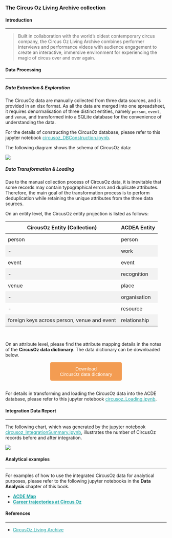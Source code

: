 ### The Circus Oz Living Archive collection

#### Introduction
---
> Built in collaboration with the world’s oldest contemporary circus company, the Circus Oz Living Archive combines performer interviews and performance videos with audience engagement to create an interactive, immersive environment for experiencing the magic of circus over and over again.

#### Data Processing
---
##### Data Extraction & Exploration

The CircusOz data are manually collected from three data sources, and is provided in an xlsx format. As all the data are merged into one spreadsheet, it requires denormalisation of three distinct entities, namely `person`, `event`, and `venue`, and transformed into a SQLite database for the convenience of understanding the data. 

For the details of constructing the CircusOz database, please refer to this jupyter notebook [circusoz_DBConstruction.ipynb](https://github.com/acd-engine/jupyterbook/blob/main/integration%20notebooks/circusoz_DBConstruction.ipynb).

The following diagram shows the schema of CircusOz data:

![](./images/ivy_images/CircusOZ_Schema.png)

##### Data Transformation & Loading

Due to the manual collection process of CircusOz data, it is inevitable that some records may contain typographical errors and duplicate attributes. Therefore, the main goal of the transformation process is to perform deduplication while retaining the unique attributes from the three data sources.

On an entity level, the CircusOz entity projection is listed as follows:

<style>
  /* CSS for zebra-striped table */
  table {
    border-collapse: collapse;
    width: 100%;
  }

  th, td {
    padding: 8px;
  }

  /* Zebra striping */
  tr:nth-child(even) {
    background-color: #f2f2f2;
  }
</style>

| CircusOz Entity (Collection)               | ACDEA Entity |
| ------------------------------------------ | ------------ |
| person                                     | person       |
| -                                          | work         |
| event                                      | event        |
| -                                          | recognition  |
| venue                                      | place        |
| -                                          | organisation |
| -                                          | resource     |
| foreign keys across person, venue and event | relationship |
<br>

On an attribute level, please find the attribute mapping details in the notes of the **CircusOz data dictionary**. The data dictionary can be downloaded below. 

<!DOCTYPE html>
<html>
<head>
<meta name="viewport" content="width=device-width, initial-scale=1">
<!-- Add icon library -->
<link rel="stylesheet" href="https://cdnjs.cloudflare.com/ajax/libs/font-awesome/4.7.0/css/font-awesome.min.css">
<!-- <style>
.btn {
  background-color: #f39c52;
  border: none;
  color: white;
  padding: 12px 30px;
  cursor: pointer;
  font-size: 15px;
  border-radius: 5px; /* Make the button rounder */
}
</style> -->

</head>
<body>

<div style="text-align: center;">
	<button id="download-btn" class="btn" style="background-color: #f39c52; color: white; border: none; color: white; padding: 12px 30px; cursor: pointer; font-size: 15px; border-radius: 5px;"> <i class="fa fa-download"></i> Download <br>CircusOz data dictionary</button>
</div>

</body>
</html>

<script src="https://cdn.jsdelivr.net/npm/filesaver.js"></script>
<script>
  // Define the URL of the CSV file
  const csvUrl = "https://raw.githubusercontent.com/acd-engine/jupyterbook/master/data dictionaries/CircusOZ_Data_Dictionary.xlsx";
  
  // Add a click event listener to the button
  document.getElementById("download-btn").addEventListener("click", () => {
    // Load the CSV file from the URL using an XMLHttpRequest
    const xhr = new XMLHttpRequest();
    xhr.open("GET", csvUrl);
    xhr.responseType = "blob";
    xhr.onload = () => {
      // Save the Blob as a file with the given name
      saveAs(xhr.response, "CircusOZ_Data_Dictionary.xlsx");
    };
    xhr.send();
  });
</script>
<br>

For details in transforming and loading the CircusOz data into the ACDE database, please refer to this jupyter notebook [circusoz_Loading.ipynb](https://github.com/acd-engine/jupyterbook/blob/main/integration%20notebooks/circusoz_Loading.ipynb).

#### Integration Data Report
---
The following chart, which was generated by the jupyter notebook [circusoz_IntegrationSummary.ipynb](https://github.com/acd-engine/jupyterbook/blob/main/integration%20notebooks/circusoz_IntegrationSummary.ipynb), illustrates the number of CircusOz records before and after integration.

![](./images/ivy_images/CircusOZ_integration_summary.png)

#### Analytical examples
---
For examples of how to use the integrated CircusOz data for analytical purposes, please refer to the following jupyter notebooks in the **Data Analysis** chapter of this book.
- [**ACDE Map**](https://acd-engine.github.io/jupyterbook/Analysis_ACDE_Map.html)
- [**Career trajectories at Circus Oz**](https://acd-engine.github.io/jupyterbook/Analysis_CircusOz.html)

#### References
---
- [CircusOz Living Archive](https://alpine-test.hpc.unimelb.edu.au/)

<style>
  a {
    color: #1ea5a6 !important;
  }
</style>